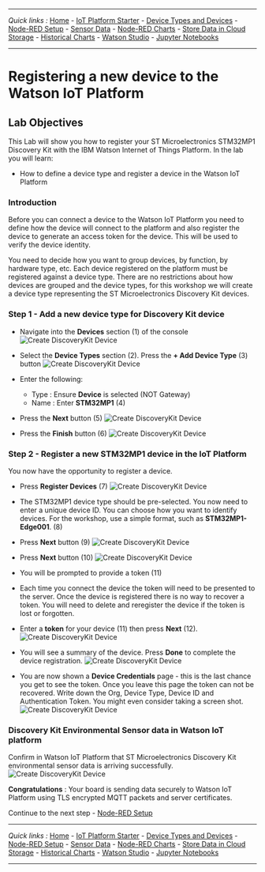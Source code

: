 ***
*Quick links :*
[Home](/README.md) - [IoT Platform Starter](CREATEIOTP.md) - [Device Types and Devices](DISCOVERYDEVICE.md) - [Node-RED Setup](NODERED.md) - [Sensor Data](DISCOVERYIOTDATA.md) - [Node-RED Charts](DASHBOARD.md) - [Store Data in Cloud Storage](CLOUDANT.md) - [Historical Charts](HISTORY.md) - [Watson Studio](STUDIO.md) - [Jupyter Notebooks](JUPYTER.md)
***

# Registering a new device to the Watson IoT Platform

## Lab Objectives

This Lab will show you how to register your ST Microelectronics STM32MP1 Discovery Kit with the IBM Watson Internet of Things Platform.  In the lab you will learn:

- How to define a device type and register a device in the Watson IoT Platform

### Introduction

Before you can connect a device to the Watson IoT Platform you need to define how the device will connect to the platform and also register the device to generate an access token for the device.  This will be used to verify the device identity.

You need to decide how you want to group devices, by function, by hardware type, etc.  Each device registered on the platform must be registered against a device type.  There are no restrictions about how devices are grouped and the device types, for this workshop we will create a device type representing the ST Microelectronics Discovery Kit devices.

### Step 1 - Add a new device type for Discovery Kit device

- Navigate into the **Devices** section (1) of the console
![Create DiscoveryKit Device](/screenshots/IoTP-Devices.png)

- Select the **Device Types** section (2).  Press the **+ Add Device Type** (3) button
![Create DiscoveryKit Device](/screenshots/IoTP-DeviceType.png)

- Enter the following:
  - Type : Ensure **Device** is selected (NOT Gateway)
  - Name : Enter **STM32MP1** (4)
- Press the **Next** button (5)
![Create DiscoveryKit Device](/screenshots/IoTP-DeviceType-Create.png)

- Press the **Finish** button (6)
![Create DiscoveryKit Device](/screenshots/IoTP-DeviceType-Done.png)

### Step 2 - Register a new STM32MP1 device in the IoT Platform

You now have the opportunity to register a device.
- Press **Register Devices** (7)
![Create DiscoveryKit Device](/screenshots/IoTP-DeviceRegister.png)

- The STM32MP1 device type should be pre-selected.  You now need to enter a unique device ID.  You can choose how you want to identify devices.  For the workshop, use a simple format, such as **STM32MP1-Edge001**. (8)
- Press **Next** button (9)
![Create DiscoveryKit Device](/screenshots/IoTP-DeviceName.png)

- Press **Next** button (10)
![Create DiscoveryKit Device](/screenshots/IoTP-DeviceInfo.png)
- You will be prompted to provide a token (11)

- Each time you connect the device the token will need to be presented to the server. Once the device is registered there is no way to recover a token. You will need to delete and reregister the device if the token is lost or forgotten.

- Enter a **token** for your device (11) then press **Next** (12).
![Create DiscoveryKit Device](/screenshots/IoTP-DeviceToken.png)

- You will see a summary of the device.  Press **Done** to complete the device registration.
![Create DiscoveryKit Device](/screenshots/IoTP-DeviceSummary.png)

- You are now shown a **Device Credentials** page - this is the last chance you get to see the token.  Once you leave this page the token can not be recovered. Write down the Org, Device Type, Device ID and Authentication Token. You might even consider taking a screen shot.
![Create DiscoveryKit Device](/screenshots/IoTP-DeviceCreds.png)

### Discovery Kit Environmental Sensor data in Watson IoT platform

Confirm in Watson IoT Platform that ST Microelectronics Discovery Kit environmental sensor data is arriving successfully.
![Create DiscoveryKit Device](/screenshots/IoTP-DeviceEventData.png)

**Congratulations** : Your board is sending data securely to Watson IoT Platform using TLS encrypted MQTT packets and server certificates.

Continue to the next step - [Node-RED Setup](NODERED.md)
***
*Quick links :*
[Home](/README.md) - [IoT Platform Starter](CREATEIOTP.md) - [Device Types and Devices](DISCOVERYDEVICE.md) - [Node-RED Setup](NODERED.md) - [Sensor Data](DISCOVERYIOTDATA.md) - [Node-RED Charts](DASHBOARD.md) - [Store Data in Cloud Storage](CLOUDANT.md) - [Historical Charts](HISTORY.md) - [Watson Studio](STUDIO.md) - [Jupyter Notebooks](JUPYTER.md)
***
